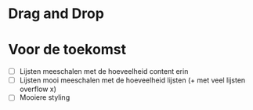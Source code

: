 # Drag and Drop

# Voor de toekomst 
- [ ] Lijsten meeschalen met de hoeveelheid content erin
- [ ] Lijsten mooi meeschalen met de hoeveelheid lijsten (+ met veel lijsten overflow x)
- [ ] Mooiere styling 
